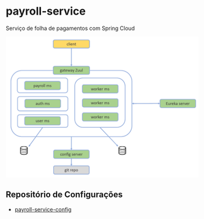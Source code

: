 # payroll-service

Serviço de folha de pagamentos com Spring Cloud

 ![arch-schema](arch-schema.png)

## Repositório de Configurações

 - [payroll-service-config](https://github.com/matheusmv/payroll-service-config)
